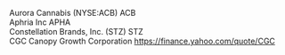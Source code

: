 




Aurora Cannabis (NYSE:ACB)  ACB    
Aphria Inc   APHA   
Constellation Brands, Inc. (STZ)  STZ    
CGC Canopy Growth Corporation https://finance.yahoo.com/quote/CGC     





